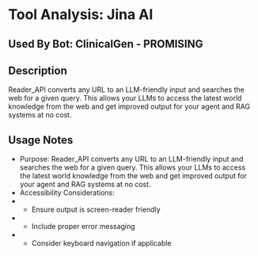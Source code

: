 # Tool Analysis: Jina AI

## Used By Bot: ClinicalGen - PROMISING

## Description
Reader_API converts any URL to an LLM-friendly input and searches the web for a given query. This allows your LLMs to access the latest world knowledge from the web and get improved output for your agent and RAG systems at no cost.


## Usage Notes
- Purpose: Reader_API converts any URL to an LLM-friendly input and searches the web for a given query. This allows your LLMs to access the latest world knowledge from the web and get improved output for your agent and RAG systems at no cost.
- Accessibility Considerations:
- - Ensure output is screen-reader friendly
- - Include proper error messaging
- - Consider keyboard navigation if applicable
